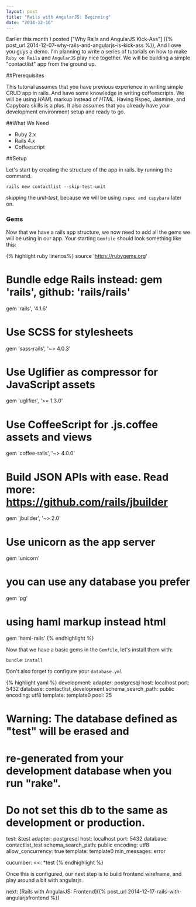 ```yaml
---
layout: post
title: "Rails with AngularJS: Beginning"
date: "2014-12-16"
---
```


Earlier this month I posted ["Why Rails and AngularJS Kick-Ass"] ({% post_url 2014-12-07-why-rails-and-angularjs-is-kick-ass %}), And  I owe you guys a demo. I'm planning to write a series of tutorials  on how to make `Ruby on Rails` and   `AngularJS` play nice together. We will be building a simple "contactlist" app from the ground up.

##Prerequisites

This tutorial assumes that you have previous experience in writing simple CRUD app in rails. And have some knowledge in writing coffeescripts. We will be using *HAML* markup instead of *HTML*. Having Rspec, Jasmine, and Capybara skills is a plus. It also assumes that you already have your development environment setup and ready to go.

##What We Need

  * Ruby 2.x
  * Rails 4.x
  * Coffeescript

##Setup

Let's start by creating the structure of the app in rails. by running the command.

`rails new contactlist --skip-test-unit`

skipping the *unit-test*, because we will be using  `rspec and capybara` later on.

### Gems

Now that we have a rails app structure, we now need to add all the gems we will be using in our app.  Your starting `Gemfile` should look something like this:

{% highlight ruby linenos%}
source 'https://rubygems.org'
# Bundle edge Rails instead: gem 'rails', github: 'rails/rails'
gem 'rails', '4.1.6'
# Use SCSS for stylesheets
gem 'sass-rails', '~> 4.0.3'
# Use Uglifier as compressor for JavaScript assets
gem 'uglifier', '>= 1.3.0'
# Use CoffeeScript for .js.coffee assets and views
gem 'coffee-rails', '~> 4.0.0'
# Build JSON APIs with ease. Read more: https://github.com/rails/jbuilder
gem 'jbuilder', '~> 2.0'
# Use unicorn as the app server
gem 'unicorn'
# you can use any database you prefer
gem 'pg'
# using haml markup instead html
gem 'haml-rails'
{% endhighlight %}

Now that we have a basic gems in the `Gemfile`, let's install them with:

`bundle install`

Don't also forget to configure your `database.yml`

{% highlight yaml %}
development:
  adapter: postgresql
  host: localhost
  port: 5432
  database: contactlist_development
  schema_search_path: public
  encoding: utf8
  template: template0
  pool: 25

# Warning: The database defined as "test" will be erased and
# re-generated from your development database when you run "rake".
# Do not set this db to the same as development or production.
test: &test
  adapter: postgresql
  host: localhost
  port: 5432
  database: contactlist_test
  schema_search_path: public
  encoding: utf8
  allow_concurrency: true
  template: template0
  min_messages: error

cucumber:
  <<: *test
{% endhighlight %}

Once this is configured, our next step is to build frontend wireframe, and play around a bit with angularjs.

next: [Rails with AngularJS: Frontend]({% post_url 2014-12-17-rails-with-angularjsfrontend %})
